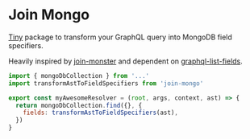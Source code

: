 # Join Mongo

[Tiny](https://github.com/matteodem/join-mongo/blob/master/src/lib.js) package to transform your GraphQL query into MongoDB field specifiers.

Heavily inspired by [join-monster](https://www.npmjs.com/package/join-monster) and
dependent on [graphql-list-fields](https://www.npmjs.com/package/graphql-list-fields).

```js
import { mongoDbCollection } from '...'
import transformAstToFieldSpecifiers from 'join-mongo'

export const myAwesomeResolver = (root, args, context, ast) => {
  return mongoDbCollection.find({}, {
    fields: transformAstToFieldSpecifiers(ast),
  })
}
```
